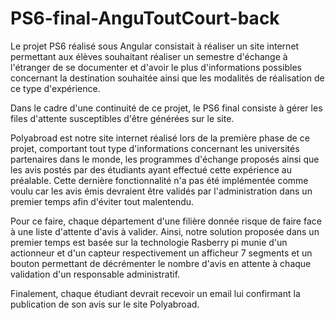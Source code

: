 # PS6-final-AnguToutCourt-back


   Le projet PS6 réalisé sous Angular consistait à réaliser un site internet permettant aux élèves souhaitant réaliser un semestre d'échange à l'étranger de se documenter et d'avoir le plus d'informations possibles concernant la destination souhaitée ainsi que les modalités de réalisation de ce type d'expérience. 
    
   Dans le cadre d'une continuité de ce projet, le PS6 final consiste à gérer les files d'attente susceptibles d'être générées sur le site. 
    
   Polyabroad est notre site internet réalisé lors de la première phase de ce projet, comportant tout type d'informations concernant les universités partenaires dans le monde, les programmes d'échange proposés ainsi que les avis postés par des étudiants ayant effectué cette expérience au préalable. Cette dernière fonctionnalité n'a pas été implémentée comme voulu car les avis émis devraient être validés par l'administration dans un premier temps afin d'éviter tout malentendu. 

Pour ce faire, chaque département d'une filière donnée risque de faire face à une liste d'attente d'avis à valider. Ainsi, notre solution proposée dans un premier temps est basée sur la technologie Rasberry pi munie d'un actionneur et d'un capteur respectivement un afficheur 7 segments et un bouton permettant de décrémenter le nombre d'avis en attente à chaque validation d'un responsable administratif. 

Finalement, chaque étudiant devrait recevoir un email lui confirmant la publication de son avis sur le site Polyabroad. 
